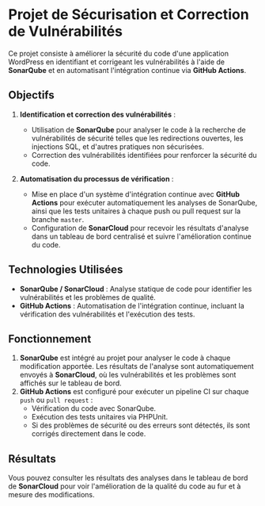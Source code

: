 # Projet de Sécurisation et Correction de Vulnérabilités

Ce projet consiste à améliorer la sécurité du code d'une application WordPress en identifiant et corrigeant les vulnérabilités à l'aide de **SonarQube** et en automatisant l'intégration continue via **GitHub Actions**.

## Objectifs

1. **Identification et correction des vulnérabilités** :
   - Utilisation de **SonarQube** pour analyser le code à la recherche de vulnérabilités de sécurité telles que les redirections ouvertes, les injections SQL, et d'autres pratiques non sécurisées.
   - Correction des vulnérabilités identifiées pour renforcer la sécurité du code.

2. **Automatisation du processus de vérification** :
   - Mise en place d'un système d'intégration continue avec **GitHub Actions** pour exécuter automatiquement les analyses de SonarQube, ainsi que les tests unitaires à chaque push ou pull request sur la branche `master`.
   - Configuration de **SonarCloud** pour recevoir les résultats d'analyse dans un tableau de bord centralisé et suivre l'amélioration continue du code.

## Technologies Utilisées

- **SonarQube / SonarCloud** : Analyse statique de code pour identifier les vulnérabilités et les problèmes de qualité.
- **GitHub Actions** : Automatisation de l'intégration continue, incluant la vérification des vulnérabilités et l'exécution des tests.


## Fonctionnement

1. **SonarQube** est intégré au projet pour analyser le code à chaque modification apportée. Les résultats de l'analyse sont automatiquement envoyés à **SonarCloud**, où les vulnérabilités et les problèmes sont affichés sur le tableau de bord.
2. **GitHub Actions** est configuré pour exécuter un pipeline CI sur chaque `push` ou `pull request` :
   - Vérification du code avec SonarQube.
   - Exécution des tests unitaires via PHPUnit.
   - Si des problèmes de sécurité ou des erreurs sont détectés, ils sont corrigés directement dans le code.

## Résultats

Vous pouvez consulter les résultats des analyses dans le tableau de bord de **SonarCloud** pour voir l'amélioration de la qualité du code au fur et à mesure des modifications.
